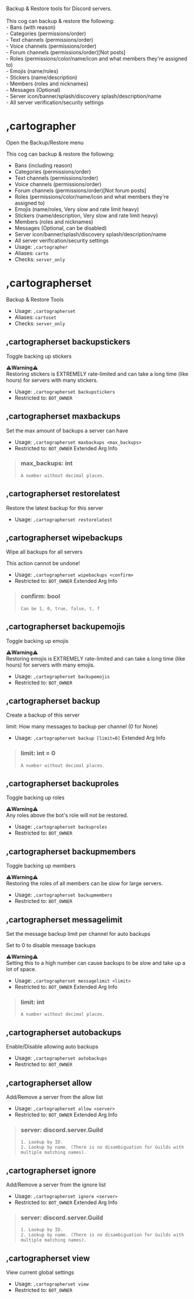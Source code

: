 Backup & Restore tools for Discord servers.<br/><br/>This cog can backup & restore the following:<br/>- Bans (with reason)<br/>- Categories (permissions/order)<br/>- Text channels (permissions/order)<br/>- Voice channels (permissions/order)<br/>- Forum channels  (permissions/order)[Not posts]<br/>- Roles (permissions/color/name/icon and what members they're assigned to)<br/>- Emojis (name/roles)<br/>- Stickers (name/description)<br/>- Members (roles and nicknames)<br/>- Messages (Optional)<br/>- Server icon/banner/splash/discovery splash/description/name<br/>- All server verification/security settings

# ,cartographer
Open the Backup/Restore menu<br/>

This cog can backup & restore the following:<br/>
- Bans (including reason)<br/>
- Categories (permissions/order)<br/>
- Text channels (permissions/order)<br/>
- Voice channels (permissions/order)<br/>
- Forum channels  (permissions/order)[Not forum posts]<br/>
- Roles (permissions/color/name/icon and what members they're assigned to)<br/>
- Emojis (name/roles, Very slow and rate limit heavy)<br/>
- Stickers (name/description, Very slow and rate limit heavy)<br/>
- Members (roles and nicknames)<br/>
- Messages (Optional, can be disabled)<br/>
- Server icon/banner/splash/discovery splash/description/name<br/>
- All server verification/security settings<br/>
 - Usage: `,cartographer`
 - Aliases: `carto`
 - Checks: `server_only`
# ,cartographerset
Backup & Restore Tools<br/>
 - Usage: `,cartographerset`
 - Aliases: `cartoset`
 - Checks: `server_only`
## ,cartographerset backupstickers
Toggle backing up stickers<br/>

⚠️**Warning**⚠️<br/>
Restoring stickers is EXTREMELY rate-limited and can take a long time (like hours) for servers with many stickers.<br/>
 - Usage: `,cartographerset backupstickers`
 - Restricted to: `BOT_OWNER`
## ,cartographerset maxbackups
Set the max amount of backups a server can have<br/>
 - Usage: `,cartographerset maxbackups <max_backups>`
 - Restricted to: `BOT_OWNER`
Extended Arg Info
> ### max_backups: int
> ```
> A number without decimal places.
> ```
## ,cartographerset restorelatest
Restore the latest backup for this server<br/>
 - Usage: `,cartographerset restorelatest`
## ,cartographerset wipebackups
Wipe all backups for all servers<br/>

This action cannot be undone!<br/>
 - Usage: `,cartographerset wipebackups <confirm>`
 - Restricted to: `BOT_OWNER`
Extended Arg Info
> ### confirm: bool
> ```
> Can be 1, 0, true, false, t, f
> ```
## ,cartographerset backupemojis
Toggle backing up emojis<br/>

⚠️**Warning**⚠️<br/>
Restoring emojis is EXTREMELY rate-limited and can take a long time (like hours) for servers with many emojis.<br/>
 - Usage: `,cartographerset backupemojis`
 - Restricted to: `BOT_OWNER`
## ,cartographerset backup
Create a backup of this server<br/>

limit: How many messages to backup per channel (0 for None)<br/>
 - Usage: `,cartographerset backup [limit=0]`
Extended Arg Info
> ### limit: int = 0
> ```
> A number without decimal places.
> ```
## ,cartographerset backuproles
Toggle backing up roles<br/>

⚠️**Warning**⚠️<br/>
Any roles above the bot's role will not be restored.<br/>
 - Usage: `,cartographerset backuproles`
 - Restricted to: `BOT_OWNER`
## ,cartographerset backupmembers
Toggle backing up members<br/>

⚠️**Warning**⚠️<br/>
Restoring the roles of all members can be slow for large servers.<br/>
 - Usage: `,cartographerset backupmembers`
 - Restricted to: `BOT_OWNER`
## ,cartographerset messagelimit
Set the message backup limit per channel for auto backups<br/>

Set to 0 to disable message backups<br/>

⚠️**Warning**⚠️<br/>
Setting this to a high number can cause backups to be slow and take up a lot of space.<br/>
 - Usage: `,cartographerset messagelimit <limit>`
 - Restricted to: `BOT_OWNER`
Extended Arg Info
> ### limit: int
> ```
> A number without decimal places.
> ```
## ,cartographerset autobackups
Enable/Disable allowing auto backups<br/>
 - Usage: `,cartographerset autobackups`
 - Restricted to: `BOT_OWNER`
## ,cartographerset allow
Add/Remove a server from the allow list<br/>
 - Usage: `,cartographerset allow <server>`
 - Restricted to: `BOT_OWNER`
Extended Arg Info
> ### server: discord.server.Guild
> 
> 
>     1. Lookup by ID.
>     2. Lookup by name. (There is no disambiguation for Guilds with multiple matching names).
> 
>     
## ,cartographerset ignore
Add/Remove a server from the ignore list<br/>
 - Usage: `,cartographerset ignore <server>`
 - Restricted to: `BOT_OWNER`
Extended Arg Info
> ### server: discord.server.Guild
> 
> 
>     1. Lookup by ID.
>     2. Lookup by name. (There is no disambiguation for Guilds with multiple matching names).
> 
>     
## ,cartographerset view
View current global settings<br/>
 - Usage: `,cartographerset view`
 - Restricted to: `BOT_OWNER`
